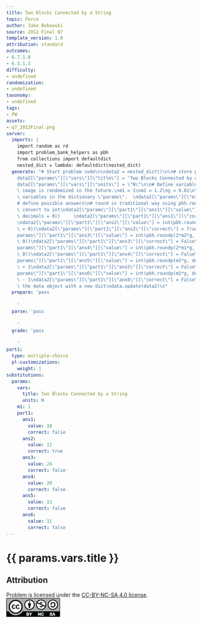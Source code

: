 ```yaml
---
title: Two Blocks Connected by a String
topic: Force
author: Jake Bobowski
source: 2012 Final Q7
template_version: 1.0
attribution: standard
outcomes:
- 6.7.1.0
- 6.3.1.3
difficulty:
- undefined
randomization:
- undefined
taxonomy:
- undefined
tags:
- PW
assets:
- q7_2012Final.png
server:
  imports: |
    import random as rd
    import problem_bank_helpers as pbh
    from collections import defaultdict
    nested_dict = lambda: defaultdict(nested_dict)
  generate: "# Start problem code\n\ndata2 = nested_dict()\n\n# store phrases etc\n\
    data2[\"params\"][\"vars\"][\"title\"] = 'Two Blocks Connected by a String'\n\
    data2[\"params\"][\"vars\"][\"units\"] = \"N\"\n\n# Define variables in case the\
    \ image is randomized in the future.\nm1 = 1\nm2 = 1.2\ng = 9.81\n\n# store the\
    \ variables in the dictionary \"params\".  \ndata2[\"params\"][\"m1\"] = m1\n\n\
    # define possible answers\n# round in traditional way using pbh.roundp() and then\
    \ convert to int\ndata2[\"params\"][\"part1\"][\"ans1\"][\"value\"] = int(pbh.roundp(m1*g,\
    \ decimals = 0))     \ndata2[\"params\"][\"part1\"][\"ans1\"][\"correct\"] = False\n\
    \ndata2[\"params\"][\"part1\"][\"ans2\"][\"value\"] = int(pbh.roundp(m2*g, decimals\
    \ = 0))\ndata2[\"params\"][\"part1\"][\"ans2\"][\"correct\"] = True\n\ndata2[\"\
    params\"][\"part1\"][\"ans3\"][\"value\"] = int(pbh.roundp(2*m2*g, decimals =\
    \ 0))\ndata2[\"params\"][\"part1\"][\"ans3\"][\"correct\"] = False\n\ndata2[\"\
    params\"][\"part1\"][\"ans4\"][\"value\"] = int(pbh.roundp(2*m1*g, decimals =\
    \ 0))\ndata2[\"params\"][\"part1\"][\"ans4\"][\"correct\"] = False\n\ndata2[\"\
    params\"][\"part1\"][\"ans5\"][\"value\"] = int(pbh.roundp(m2*g, decimals = 0))\
    \ + 1\ndata2[\"params\"][\"part1\"][\"ans5\"][\"correct\"] = False\n\ndata2[\"\
    params\"][\"part1\"][\"ans6\"][\"value\"] = int(pbh.roundp(m2*g, decimals = 0))\
    \ - 1\ndata2[\"params\"][\"part1\"][\"ans6\"][\"correct\"] = False\n\n# Update\
    \ the data object with a new dict\ndata.update(data2)\n"
  prepare: 'pass

    '
  parse: 'pass

    '
  grade: 'pass

    '
part1:
  type: multiple-choice
  pl-customizations:
    weight: 1
substitutions:
  params:
    vars:
      title: Two Blocks Connected by a String
      units: N
    m1: 1
    part1:
      ans1:
        value: 10
        correct: false
      ans2:
        value: 12
        correct: true
      ans3:
        value: 24
        correct: false
      ans4:
        value: 20
        correct: false
      ans5:
        value: 13
        correct: false
      ans6:
        value: 11
        correct: false
---
```

# {{ params.vars.title }}

## Attribution

Problem is licensed under the [CC-BY-NC-SA 4.0 license](https://creativecommons.org/licenses/by-nc-sa/4.0/).
![The Creative Commons 4.0 license requiring attribution-BY, non-commercial-NC, and share-alike-SA license.](https://raw.githubusercontent.com/firasm/bits/master/by-nc-sa.png)
